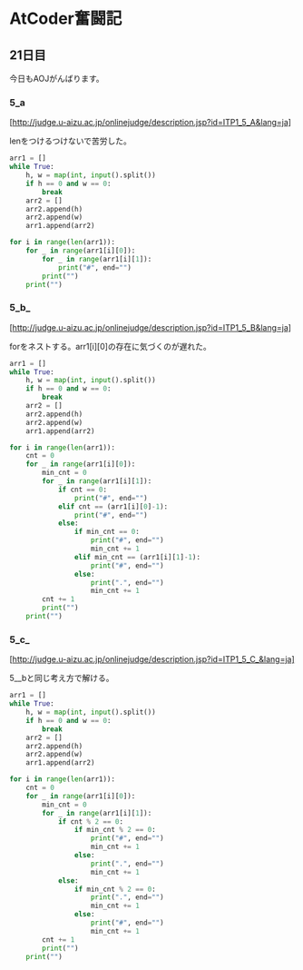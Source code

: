 # AtCoder奮闘記
## 21日目

今日もAOJがんばります。

### 5_a
[http://judge.u-aizu.ac.jp/onlinejudge/description.jsp?id=ITP1_5_A&lang=ja]

lenをつけるつけないで苦労した。   
```python
arr1 = []
while True:
    h, w = map(int, input().split())
    if h == 0 and w == 0:
        break
    arr2 = []
    arr2.append(h)
    arr2.append(w)
    arr1.append(arr2)

for i in range(len(arr1)):
    for _ in range(arr1[i][0]):
        for _ in range(arr1[i][1]):
            print("#", end="")
        print("")
    print("")
```

### 5_b_
[http://judge.u-aizu.ac.jp/onlinejudge/description.jsp?id=ITP1_5_B&lang=ja]

forをネストする。arr1[i][0]の存在に気づくのが遅れた。    
```python
arr1 = []
while True:
    h, w = map(int, input().split())
    if h == 0 and w == 0:
        break
    arr2 = []
    arr2.append(h)
    arr2.append(w)
    arr1.append(arr2)

for i in range(len(arr1)):
    cnt = 0
    for _ in range(arr1[i][0]):
        min_cnt = 0
        for _ in range(arr1[i][1]):
            if cnt == 0:
                print("#", end="")
            elif cnt == (arr1[i][0]-1):
                print("#", end="")
            else:
                if min_cnt == 0:
                    print("#", end="")
                    min_cnt += 1
                elif min_cnt == (arr1[i][1]-1):
                    print("#", end="")
                else:
                    print(".", end="")
                    min_cnt += 1
        cnt += 1
        print("")
    print("")
```

### 5_c_
[http://judge.u-aizu.ac.jp/onlinejudge/description.jsp?id=ITP1_5_C_&lang=ja]

5__bと同じ考え方で解ける。    
```python
arr1 = []
while True:
    h, w = map(int, input().split())
    if h == 0 and w == 0:
        break
    arr2 = []
    arr2.append(h)
    arr2.append(w)
    arr1.append(arr2)

for i in range(len(arr1)):
    cnt = 0
    for _ in range(arr1[i][0]):
        min_cnt = 0
        for _ in range(arr1[i][1]):
            if cnt % 2 == 0:
                if min_cnt % 2 == 0:
                    print("#", end="")
                    min_cnt += 1
                else:
                    print(".", end="")
                    min_cnt += 1
            else:
                if min_cnt % 2 == 0:
                    print(".", end="")
                    min_cnt += 1
                else:
                    print("#", end="")
                    min_cnt += 1
        cnt += 1
        print("")
    print("")
```

